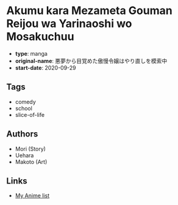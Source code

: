 # Akumu kara Mezameta Gouman Reijou wa Yarinaoshi wo Mosakuchuu

-   **type**: manga
-   **original-name**: 悪夢から目覚めた傲慢令嬢はやり直しを模索中
-   **start-date**: 2020-09-29

## Tags

-   comedy
-   school
-   slice-of-life

## Authors

-   Mori (Story)
-   Uehara
-   Makoto (Art)

## Links

-   [My Anime list](https://myanimelist.net/manga/133643/Akumu_kara_Mezameta_Gouman_Reijou_wa_Yarinaoshi_wo_Mosakuchuu)
